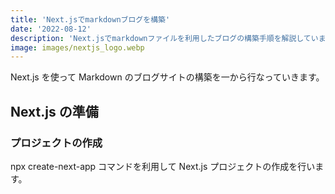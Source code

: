 ```yaml
---
title: 'Next.jsでmarkdownブログを構築'
date: '2022-08-12'
description: 'Next.jsでmarkdownファイルを利用したブログの構築手順を解説しています。'
image: images/nextjs_logo.webp
---
```


Next.js を使って Markdown のブログサイトの構築を一から行なっていきます。

## Next.js の準備

### プロジェクトの作成

npx create-next-app コマンドを利用して Next.js プロジェクトの作成を行います。
